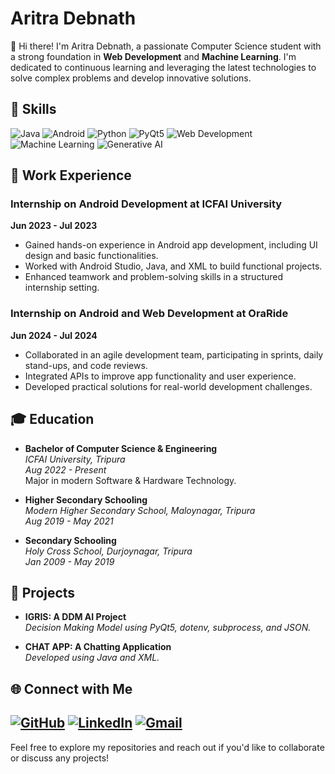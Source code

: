 # Aritra Debnath

👋 Hi there! I'm Aritra Debnath, a passionate Computer Science student with a strong foundation in **Web Development** and **Machine Learning**. I'm dedicated to continuous learning and leveraging the latest technologies to solve complex problems and develop innovative solutions.

## 🚀 Skills
![Java](https://img.shields.io/badge/Java-ED8B00?style=for-the-badge&logo=openjdk&logoColor=white)
![Android](https://img.shields.io/badge/Android-3DDC84?style=for-the-badge&logo=android&logoColor=white)
![Python](https://img.shields.io/badge/Python-3776AB?style=for-the-badge&logo=python&logoColor=white)
![PyQt5](https://img.shields.io/badge/PyQt5-41CD52?style=for-the-badge&logo=qt&logoColor=white)
![Web Development](https://img.shields.io/badge/Web_Development-FF5722?style=for-the-badge&logo=html5&logoColor=white)
![Machine Learning](https://img.shields.io/badge/Machine_Learning-FF6F61?style=for-the-badge&logo=tensorflow&logoColor=white)
![Generative AI](https://img.shields.io/badge/Generative_AI-FFA500?style=for-the-badge&logo=openai&logoColor=white)

## 💼 Work Experience
### Internship on Android Development at ICFAI University
**Jun 2023 - Jul 2023**
- Gained hands-on experience in Android app development, including UI design and basic functionalities.
- Worked with Android Studio, Java, and XML to build functional projects.
- Enhanced teamwork and problem-solving skills in a structured internship setting.

### Internship on Android and Web Development at OraRide
**Jun 2024 - Jul 2024**
- Collaborated in an agile development team, participating in sprints, daily stand-ups, and code reviews.
- Integrated APIs to improve app functionality and user experience.
- Developed practical solutions for real-world development challenges.

## 🎓 Education
- **Bachelor of Computer Science & Engineering**  
  *ICFAI University, Tripura*  
  *Aug 2022 - Present*  
  Major in modern Software & Hardware Technology.

- **Higher Secondary Schooling**  
  *Modern Higher Secondary School, Maloynagar, Tripura*  
  *Aug 2019 - May 2021*

- **Secondary Schooling**  
  *Holy Cross School, Durjoynagar, Tripura*  
  *Jan 2009 - May 2019*

## 🔧 Projects
- **IGRIS: A DDM AI Project**  
  *Decision Making Model using PyQt5, dotenv, subprocess, and JSON.*

- **CHAT APP: A Chatting Application**  
  *Developed using Java and XML.*

## 🌐 Connect with Me
[![GitHub](https://img.shields.io/badge/GitHub-100000?style=for-the-badge&logo=github&logoColor=white)](https://github.com/aritra103)
[![LinkedIn](https://img.shields.io/badge/LinkedIn-0077B5?style=for-the-badge&logo=linkedin&logoColor=white)](https://www.linkedin.com/in/aritra-debnath-1909aa342/)
[![Gmail](https://img.shields.io/badge/Gmail-D14836?style=for-the-badge&logo=gmail&logoColor=white)](mailto:aritra.debnath003@gmail.com)
---

Feel free to explore my repositories and reach out if you'd like to collaborate or discuss any projects!
